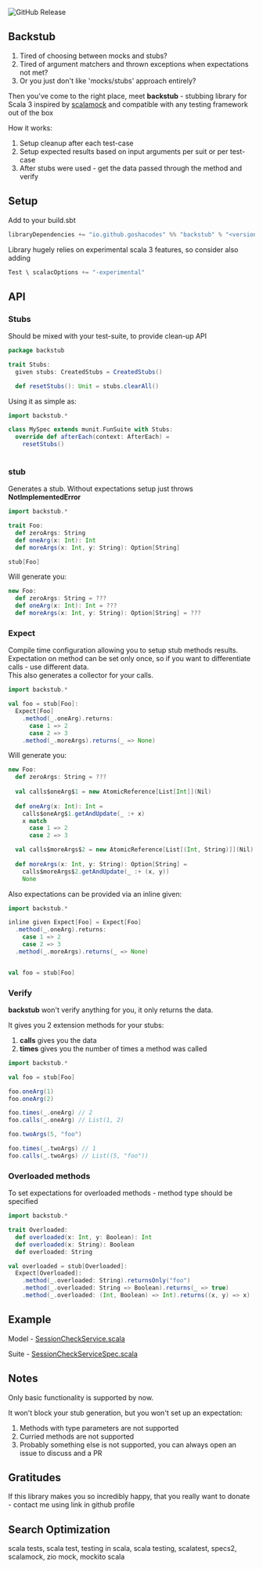 ![GitHub Release](https://img.shields.io/github/v/release/goshacodes/backstub?color=blue])

## Backstub

1. Tired of choosing between mocks and stubs?
2. Tired of argument matchers and thrown exceptions when expectations not met?
3. Or you just don't like 'mocks/stubs' approach entirely?

Then you've come to the right place, meet **backstub** - stubbing library for Scala 3 inspired by [scalamock](https://github.com/paulbutcher/ScalaMock) and compatible with any testing framework out of the box

How it works:
1. Setup cleanup after each test-case
2. Setup expected results based on input arguments per suit or per test-case
3. After stubs were used - get the data passed through the method and verify

## Setup

Add to your build.sbt

```scala
libraryDependencies += "io.github.goshacodes" %% "backstub" % "<version_from_badge>"
```

Library hugely relies on experimental scala 3 features, so consider also adding

```scala
Test \ scalacOptions += "-experimental"
```

## API

### Stubs

Should be mixed with your test-suite, to provide clean-up API

```scala 3
package backstub

trait Stubs:
  given stubs: CreatedStubs = CreatedStubs()

  def resetStubs(): Unit = stubs.clearAll()

```

Using it as simple as:

```scala 3
import backstub.*

class MySpec extends munit.FunSuite with Stubs:
  override def afterEach(context: AfterEach) =
    resetStubs()
    
```

### stub

Generates a stub. Without expectations setup just throws **NotImplementedError**

```scala 3
import backstub.*

trait Foo:
  def zeroArgs: String
  def oneArg(x: Int): Int
  def moreArgs(x: Int, y: String): Option[String]

stub[Foo]
```

Will generate you:

```scala 3
new Foo:
  def zeroArgs: String = ???
  def oneArg(x: Int): Int = ???
  def moreArgs(x: Int, y: String): Option[String] = ???
```

### Expect

Compile time configuration allowing you to setup stub methods results.   
Expectation on method can be set only once, so if you want to differentiate calls - use different data.    
This also generates a collector for your calls.

```scala 3
import backstub.*

val foo = stub[Foo]:
  Expect[Foo]
    .method(_.oneArg).returns:
      case 1 => 2
      case 2 => 3
    .method(_.moreArgs).returns(_ => None)
```

Will generate you:

```scala 3
new Foo:
  def zeroArgs: String = ???
    
  val calls$oneArg$1 = new AtomicReference[List[Int]](Nil)
  
  def oneArg(x: Int): Int =
    calls$oneArg$1.getAndUpdate(_ :+ x)
    x match
      case 1 => 2
      case 2 => 3

  val calls$moreArgs$2 = new AtomicReference[List[(Int, String)]](Nil)
  
  def moreArgs(x: Int, y: String): Option[String] =
    calls$moreArgs$2.getAndUpdate(_ :+ (x, y))
    None

```

Also expectations can be provided via an inline given:

```scala 3
import backstub.*

inline given Expect[Foo] = Expect[Foo]
  .method(_.oneArg).returns:
    case 1 => 2
    case 2 => 3
  .method(_.moreArgs).returns(_ => None)


val foo = stub[Foo]
```


### Verify

**backstub** won't verify anything for you, it only returns the data.

It gives you 2 extension methods for your stubs:

1. **calls** gives you the data
2. **times** gives you the number of times a method was called


```scala 3
import backstub.*

val foo = stub[Foo]

foo.oneArg(1)
foo.oneArg(2)

foo.times(_.oneArg) // 2
foo.calls(_.oneArg) // List(1, 2)

foo.twoArgs(5, "foo")

foo.times(_.twoArgs) // 1
foo.calls(_.twoArgs) // List((5, "foo"))

```

### Overloaded methods

To set expectations for overloaded methods - method type should be specified

```scala 3
import backstub.*

trait Overloaded:
  def overloaded(x: Int, y: Boolean): Int
  def overloaded(x: String): Boolean
  def overloaded: String

val overloaded = stub[Overloaded]:
  Expect[Overloaded]:
    .method(_.overloaded: String).returnsOnly("foo")
    .method(_.overloaded: String => Boolean).returns(_ => true)
    .method(_.overloaded: (Int, Boolean) => Int).returns((x, y) => x)
```

## Example
Model - [SessionCheckService.scala](./src/test/scala/backstub/SessionCheckService.scala)

Suite - [SessionCheckServiceSpec.scala](./src/test/scala/backstub/SessionCheckServiceSpec.scala)

## Notes
Only basic functionality is supported by now.  

It won't block your stub generation, but you won't set up an expectation:
1. Methods with type parameters are not supported
2. Curried methods are not supported
3. Probably something else is not supported, you can always open an issue to discuss and a PR

## Gratitudes
If this library makes you so incredibly happy, that you really want to donate - contact me using link in github profile

## Search Optimization
scala tests, scala test, testing in scala, scala testing, scalatest, specs2, scalamock, zio mock, mockito scala












